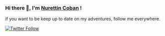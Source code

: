 ### Hi there 👋, I'm [Nurettin Coban](http://www.nurettincoban.com/) !

if you want to be keep up to date on my adventures, follow me everywhere.

[![Twitter Follow](https://img.shields.io/twitter/follow/thenurettin?color=%231DA1F2&label=Follow%20me&logo=Twitter&style=for-the-badge)](https://twitter.com/thenurettin) 

<!--
**nurettincoban/nurettincoban** is a ✨ _special_ ✨ repository because its `README.md` (this file) appears on your GitHub profile.

Here are some ideas to get you started:

- 🔭 I’m currently working on ...
- 🌱 I’m currently learning ...
- 👯 I’m looking to collaborate on ...
- 🤔 I’m looking for help with ...
- 💬 Ask me about ...
- 📫 How to reach me: ...
- 😄 Pronouns: ...
- ⚡ Fun fact: ...
-->
